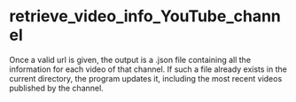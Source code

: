 # retrieve_video_info_YouTube_channel
 Once a valid url is given, the output is a .json file containing all the information for each video of that channel. If such a file already exists in the current directory, the program updates it, including the most recent videos published by the channel.
